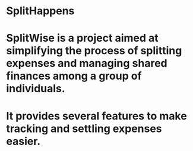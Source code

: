 # SplitHappens

# SplitWise is a project aimed at simplifying the process of splitting expenses and managing shared finances among a group of individuals.
# It provides several features to make tracking and settling expenses easier.